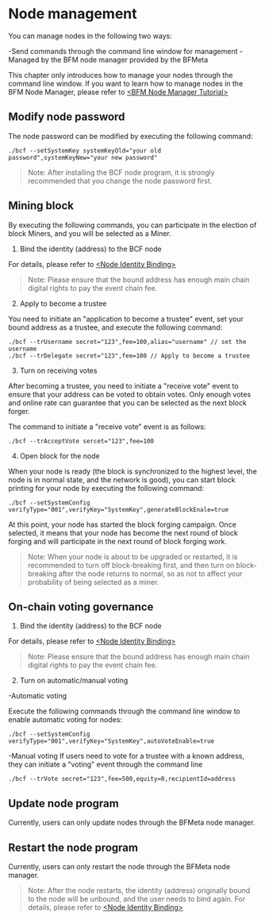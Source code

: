 # Node management

You can manage nodes in the following two ways:

-Send commands through the command line window for management
-Managed by the BFM node manager provided by the BFMeta

This chapter only introduces how to manage your nodes through the command line window. If you want to learn how to manage nodes in the BFM Node Manager, please refer to [\<BFM Node Manager Tutorial\>](/en/Tutorial/Node_manager_tutorial/index.md)


## Modify node password
The node password can be modified by executing the following command:

```
./bcf --setSystemKey systemKeyOld="your old password",systemKeyNew="your new password"

```

> Note: After installing the BCF node program, it is strongly recommended that you change the node password first.

## Mining block

By executing the following commands, you can participate in the election of block Miners, and you will be selected as a Miner.

1. Bind the identity (address) to the BCF node

For details, please refer to [\<Node Identity Binding\>](/en/Tutorial/PC_full_node_tutorial/Linux/authorize.md)

> Note: Please ensure that the bound address has enough main chain digital rights to pay the event chain fee.

2. Apply to become a trustee

You need to initiate an "application to become a trustee" event, set your bound address as a trustee, and execute the following command:

```
./bcf --trUsername secret="123",fee=100,alias="username" // set the username
./bcf --trDelegate secret="123",fee=100 // Apply to become a trustee
```
3. Turn on receiving votes

After becoming a trustee, you need to initiate a "receive vote" event to ensure that your address can be voted to obtain votes. Only enough votes and online rate can guarantee that you can be selected as the next block forger.

The command to initiate a "receive vote" event is as follows:

```
./bcf --trAcceptVote sercet="123",fee=100

```

4. Open block for the node

When your node is ready (the block is synchronized to the highest level, the node is in normal state, and the network is good), you can start block printing for your node by executing the following command:

```
./bcf --setSystemConfig verifyType="001",verifyKey="SystemKey",generateBlockEnale=true

```
At this point, your node has started the block forging campaign. Once selected, it means that your node has become the next round of block forging and will participate in the next round of block forging work.

> Note: When your node is about to be upgraded or restarted, it is recommended to turn off block-breaking first, and then turn on block-breaking after the node returns to normal, so as not to affect your probability of being selected as a miner.



## On-chain voting governance

1. Bind the identity (address) to the BCF node

For details, please refer to [\<Node Identity Binding\>](/en/Tutorial/PC_full_node_tutorial/Linux/authorize.md)

> Note: Please ensure that the bound address has enough main chain digital rights to pay the event chain fee.

2. Turn on automatic/manual voting

-Automatic voting

Execute the following commands through the command line window to enable automatic voting for nodes:

```
./bcf --setSystemConfig verifyType="001",verifyKey="SystemKey",autoVoteEnable=true

```

-Manual voting
If users need to vote for a trustee with a known address, they can initiate a "voting" event through the command line

```
./bcf --trVote secret="123",fee=500,equity=0,recipientId=address

```




## Update node program

Currently, users can only update nodes through the BFMeta node manager.




## Restart the node program

Currently, users can only restart the node through the BFMeta node manager.

> Note: After the node restarts, the identity (address) originally bound to the node will be unbound, and the user needs to bind again. For details, please refer to [\<Node Identity Binding\>](/en/Tutorial/PC_full_node_tutorial/Linux/authorize.md)
